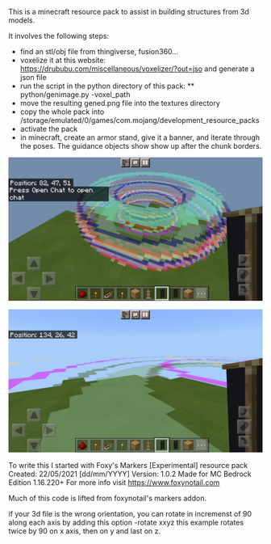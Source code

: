 This is a minecraft resource pack to assist in building structures from 3d models.

It involves the following steps:
* find an stl/obj file from thingiverse, fusion360...
* voxelize it at this website: https://drububu.com/miscellaneous/voxelizer/?out=jso and generate a json file
* run the script in the python directory of this pack:
** python/genimage.py -voxel_path <path to the json file>
* move the resulting gened.png file into the textures directory
* copy the whole pack into /storage/emulated/0/games/com.mojang/development_resource_packs
* activate the pack
* in minecraft, create an armor stand, give it a banner, and iterate through the poses. The guidance objects show show up after the chunk borders.


![alt text](screenshots/Screenshot_20210725-163544.png)

![alt text](screenshots/Screenshot_20210725-163615.png)


To write this I started with Foxy's Markers [Experimental] resource pack
Created: 22/05/2021 [dd/mm/YYYY]
Version: 1.0.2
Made for MC Bedrock Edition 1.16.220+
For more info visit https://www.foxynotail.com


Much of this code is lifted from foxynotail's markers addon.


if your 3d file is the wrong orientation, you can rotate in incremenst of 90 along each axis by adding this option
    -rotate xxyz
this example rotates twice by 90 on x axis, then on y and last on z.

